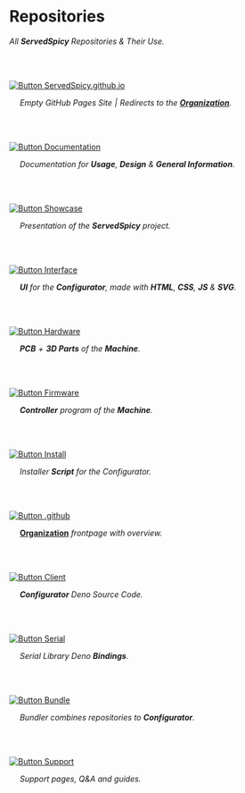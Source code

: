
# Repositories

*All **ServedSpicy** Repositories & Their Use.*

<br>
<br>

[![Button ServedSpicy.github.io]][ServedSpicy.github.io]

    *Empty GitHub Pages Site | Redirects to the **[Organization]**.*

<br>
<br>

[![Button Documentation]][Documentation]

    *Documentation for **Usage**, **Design** & **General Information**.*

<br>
<br>

[![Button Showcase]][Showcase]

    *Presentation of the **ServedSpicy** project.*

<br>
<br>

[![Button Interface]][Interface]

    ***UI*** *for the **Configurator**, made with **HTML**, **CSS**, **JS** & **SVG**.*

<br>
<br>

[![Button Hardware]][Hardware]

    ***PCB*** *+ **3D Parts** of the **Machine**.*

<br>
<br>


[![Button Firmware]][Firmware]

    ***Controller*** *program of the **Machine**.*

<br>
<br>

[![Button Install]][Install]

    *Installer **Script** for the Configurator.*

<br>
<br>

[![Button .github]][.github]

    **[Organization]** *frontpage with overview.*

<br>
<br>

[![Button Client]][Client]

    ***Configurator*** *Deno Source Code.*

<br>
<br>

[![Button Serial]][Serial]

    *Serial Library Deno **Bindings**.*

<br>
<br>

[![Button Bundle]][Bundle]

    *Bundler combines repositories to **Configurator**.*

<br>
<br>

[![Button Support]][Support]

    *Support pages, Q&A and guides.*

<br>





<!--   🌶  🌶  🌶  🌶  🌶  🌶  🌶  🌶  🌶  🌶  🌶  🌶  🌶  🌶  🌶  🌶  🌶   -->

[ServedSpicy.github.io]: https://github.com/ServedSpicy/ServedSpicy.github.io   ' ServedSpicy / ServedSpicy.github.io '
[Documentation]: https://github.com/ServedSpicy/Documentation                   ' ServedSpicy / Documentation '
[Interface]: https://github.com/ServedSpicy/Interface                           ' ServedSpicy / Interface '
[Firmware]: https://github.com/ServedSpicy/Firmware                             ' ServedSpicy / Firmware '
[Hardware]: https://github.com/ServedSpicy/Hardware                             ' ServedSpicy / Hardware '
[Showcase]: https://github.com/ServedSpicy/Showcase                             ' ServedSpicy / Showcase'
[Support]: https://github.com/ServedSpicy/Support                               ' ServedSpicy / Support'
[Install]: https://github.com/ServedSpicy/Install                               ' ServedSpicy / Install '
[.github]: https://github.com/ServedSpicy/.github                               ' ServedSpicy / .github '
[Bundle]: https://github.com/ServedSpicy/Bundle                                 ' ServedSpicy / Bundle '
[Serial]: https://github.com/ServedSpicy/Serial                                 ' ServedSpicy / Serial '
[Client]: https://github.com/ServedSpicy/Client                                 ' ServedSpicy / Client '

[Organization]: https://github.com/ServedSpicy


<!--   🌶  🌶  🌶  🌶  🌶  🌶  🌶    Buttons   🌶  🌶  🌶  🌶  🌶  🌶  🌶   -->

[Button ServedSpicy.github.io]: https://img.shields.io/badge/ServedSpicy.github.io-gray?style=for-the-badge&logoColor=white&logo=ICloud
[Button Documentation]: https://img.shields.io/badge/Documentation-31afed?style=for-the-badge&logoColor=white&logo=BookStack
[Button Interface]: https://img.shields.io/badge/Interface-d5ad16?style=for-the-badge&logoColor=white&logo=tmux
[Button Firmware]: https://img.shields.io/badge/Firmware-db226e?style=for-the-badge&logoColor=white&logo=StackShare
[Button Showcase]: https://img.shields.io/badge/Showcase-d16fab?style=for-the-badge&logoColor=white&logo=Aparat
[Button Hardware]: https://img.shields.io/badge/Hardware-408320?style=for-the-badge&logoColor=white&logo=CurseForge
[Button Support]: https://img.shields.io/badge/Support-02458D?style=for-the-badge&logoColor=white&logo=AddThis
[Button Install]: https://img.shields.io/badge/Install-37a779?style=for-the-badge&logoColor=white&logo=DocuSign
[Button .github]: https://img.shields.io/badge/.github-lightgray?style=for-the-badge&logoColor=white&logo=ElasticStack
[Button Client]: https://img.shields.io/badge/Client-ed8031?style=for-the-badge&logoColor=white&logo=Blueprint
[Button Serial]: https://img.shields.io/badge/Serial-d12f2f?style=for-the-badge&logoColor=white&logo=Arduino
[Button Bundle]: https://img.shields.io/badge/Bundle-bd8a4a?style=for-the-badge&logoColor=white&logo=CloudFoundry
